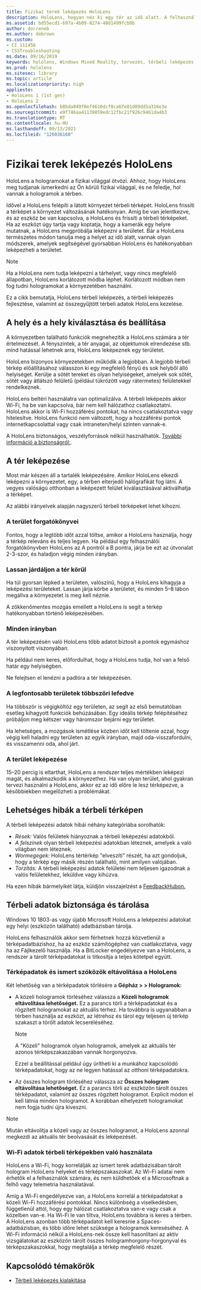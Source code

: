 ```yaml
---
title: Fizikai terek leképezés HoloLens
description: HoloLens, hogyan néz ki egy tér az idő alatt. A felhasználók úgy könnyíthetik meg ezt a folyamatot, hogy a HoloLens bizonyos módokon átköltöztik a téren.
ms.assetid: bd55ecd1-697a-4b09-8274-48d1499fcb0b
author: dorreneb
ms.author: dobrown
ms.custom:
- CI 111456
- CSSTroubleshooting
ms.date: 09/16/2019
keywords: hololens, Windows Mixed Reality, tervezés, térbeli leképezés, HoloLens, felületrekonstrukció, háló, fejkövetés, leképezés
ms.prod: hololens
ms.sitesec: library
ms.topic: article
ms.localizationpriority: high
appliesto:
- HoloLens 1 (1st gen)
- HoloLens 2
ms.openlocfilehash: b8bda049f0ef4610dcf0ca6fe81d89dd5a316e3e
ms.sourcegitcommit: e9f746aa41139859edc12fbc21f926c9461da4b3
ms.translationtype: MT
ms.contentlocale: hu-HU
ms.lasthandoff: 09/13/2021
ms.locfileid: "126036168"
---
```

# <a name="map-physical-spaces-with-hololens"></a>Fizikai terek leképezés HoloLens

HoloLens a hologramokat a fizikai világgal ötvözi. Ahhoz, hogy HoloLens meg tudjanak ismerkedni az Ön körüli fizikai világgal, és ne feledje, hol vannak a hologramok a térben.

Idővel a HoloLens felépíti a  látott környezet térbeli térképét.  HoloLens frissíti a térképet a környezet változásának hatékonyan. Amíg be van jelentkezve, és az eszköz be van kapcsolva, a HoloLens és frissíti a térbeli térképeket. Ha az eszközt úgy tartja vagy koptatja, hogy a kamerák egy helyre mutatnak, a HoloLens megpróbálja leképezni a területet. Bár a HoloLens természetes módon tanulja meg a helyet az idő alatt, vannak olyan módszerek, amelyek segítségével gyorsabban HoloLens és hatékonyabban leképezheti a területet.  

> [!NOTE]
> Ha a HoloLens nem tudja leképezni a tárhelyet, vagy nincs megfelelő állapotban, HoloLens korlátozott módba léphet. Korlátozott módban nem fog tudni hologramokat a környezetében használni.

Ez a cikk bemutatja, HoloLens térbeli leképezés, a térbeli leképezés fejlesztése, valamint az összegyűjtött térbeli adatok HoloLens kezelése.

## <a name="choosing-and-setting-up-and-your-space"></a>A hely és a hely kiválasztása és beállítása

A környezetben található funkciók megnehezítik a HoloLens számára a tér értelmezését. A fényszintek, a tér anyagai, az objektumok elrendezése stb. mind hatással lehetnek arra, HoloLens leképeznek egy területet.

HoloLens bizonyos környezetekben működik a legjobban. A legjobb térbeli térkép előállításához válasszon ki egy megfelelő fényű és sok helyből álló helyiséget. Kerülje a sötét tereket és olyan helyiségeket, amelyek sok sötét, sötét vagy átlátszó felületű (például tükrözött vagy rátermetes) felületekkel rendelkeznek.

HoloLens beltéri használatra van optimalizálva. A térbeli leképezés akkor Wi-Fi, ha be van kapcsolva, bár nem kell hálózathoz csatlakoztatni. HoloLens akkor is Wi-Fi hozzáférési pontokat, ha nincs csatlakoztatva vagy hitelesítve. HoloLens funkció nem változott, hogy a hozzáférési pontok internetkapcsolattal vagy csak intraneten/helyi szinten vannak-e.

A HoloLens biztonságos, veszélyforrások nélkül használhatók. [További információ a biztonságról:](https://support.microsoft.com/help/4023454/safety-information).

## <a name="mapping-your-space"></a>A tér leképezése

Most már készen áll a tartalék leképezésére.  Amikor HoloLens elkezdi leképezni a környezetet, egy, a térben elterjedő hálógrafikát fog látni.  A vegyes valóságú otthonban a leképezett felület kiválasztásával aktiválhatja a térképet.

Az alábbi irányelvek alapján nagyszerű térbeli térképeket lehet kihozni.

### <a name="understand-the-scenarios-for-the-area"></a>A terület forgatókönyvei

Fontos, hogy a legtöbb időt azzal töltse, amikor a HoloLens használja, hogy a térkép releváns és teljes legyen. Ha például egy felhasználói forgatókönyvben HoloLens az A pontról a B pontra, járja be ezt az útvonalat 2-3-szor, és haladjon végig minden irányban.  

### <a name="walk-slowly-around-the-space"></a>Lassan járdáljon a tér körül

Ha túl gyorsan lépked a területen, valószínű, hogy a HoloLens kihagyja a leképezési területeket. Lassan járja körbe a területet, és minden 5–8 lábon megállva a környezetet is meg kell néznie.  

A zökkenőmentes mozgás emellett a HoloLens is segít a térkép hatékonyabban történő leképezésében.

### <a name="look-in-all-directions"></a>Minden irányban

A tér leképezésén való HoloLens több adatot biztosít a pontok egymáshoz viszonyított viszonyában.  

Ha például nem keres, előfordulhat, hogy a HoloLens tudja, hol van a felső határ egy helyiségben.  

Ne felejtsen el lenézni a padlóra a tér leképezésén.

### <a name="cover-key-areas-multiple-times"></a>A legfontosabb területek többszöri lefedve

Ha többször is végigköltöz egy területen, az segít az első bemutatóban esetleg kihagyott funkciók behúzásában. Egy ideális térkép felépítéséhez próbáljon meg kétszer vagy háromszor bejárni egy területet.

Ha lehetséges, a mozgások ismétlése közben időt kell töltenie azzal, hogy végig kell haladni egy területen az egyik irányban, majd oda-visszafordulni, és visszamenni oda, ahol járt.

### <a name="take-your-time-mapping-the-area"></a>A terület leképezése

15–20 percig is eltarthat, HoloLens a rendszer teljes mértékben leképezi magát, és alkalmazkodik a környezethez. Ha van olyan terület, ahol gyakran tervezi használni a HoloLens, akkor ez az idő előre le lesz térképezve, a későbbiekben megelőzheti a problémákat.  

## <a name="possible-errors-in-the-spatial-map"></a>Lehetséges hibák a térbeli térképen

A térbeli leképezési adatok hibái néhány kategóriába sorolhatók:

- *Rések:* Valós felületek hiányoznak a térbeli leképezési adatokból.
- *A felszínek* olyan térbeli leképezési adatokban léteznek, amelyek a való világban nem léteznek.
- *Wormegegek:* HoloLens tértérkép "elveszíti" részét, ha azt gondoljuk, hogy a térkép egy másik részén található, mint amilyen valójában.
- *Torzítás:* A térbeli leképezési adatok felületei nem teljesen igazodnak a valós felületekhez, leküldve vagy kihúzva.

Ha ezen hibák bármelyikét látja, küldjön visszajelzést a [FeedbackHubon.](hololens-feedback.md)

## <a name="security-and-storage-for-spatial-data"></a>Térbeli adatok biztonsága és tárolása

Windows 10 1803-as vagy újabb Microsoft HoloLens a leképezési adatokat egy helyi (eszközön található) adatbázisban tárolja.

HoloLens felhasználók akkor sem férhetnek hozzá közvetlenül a térképadatbázishoz, ha az eszköz számítógéphez van csatlakoztatva, vagy ha az Fájlkezelő használja. Ha a BitLocker engedélyezve van a HoloLens, a rendszer a tárolt térképadatokat is titkosítja a teljes kötetpel együtt.

### <a name="remove-map-data-and-known-spaces-from-hololens"></a>Térképadatok és ismert szóközök eltávolítása a HoloLens

Két lehetőség van a térképadatok törlésére a **Gépház > > Hologramok:**

- A közeli hologramok törléséhez válassza a **Közeli hologramok eltávolítása lehetőséget.** Ez a parancs törli a térképadatokat és a rögzített hologramokat az aktuális térhez. Ha továbbra is ugyanabban a térben használja az eszközt, az létrehoz és tárol egy teljesen új térkép szakaszt a törölt adatok lecseréléséhez.

   > [!NOTE]
   > A "Közeli" hologramok olyan hologramok, amelyek az aktuális tér azonos térképszakaszában vannak horgonyozva.

   Ezzel a beállítással például úgy ürítheti ki a munkához kapcsolódó térképadatokat, hogy az ne legyen hatással az otthoni térképadatokra.

- Az összes hologram törléséhez válassza az **Összes hologram eltávolítása lehetőséget.** Ez a parancs törli az eszközön tárolt összes térképadatot, valamint az összes rögzített hologramot. Explicit módon el kell látnia minden hologramot. A korábban elhelyezett hologramokat nem fogja tudni újra kiveszni.

> [!NOTE]
> Miután eltávolítja a közeli vagy az összes hologramot, a HoloLens azonnal megkezdi az aktuális tér beolvasását és leképezését.

### <a name="wi-fi-data-in-spatial-maps"></a>Wi-Fi adatok térbeli térképekben való használata

HoloLens a Wi-Fi, hogy korrelálják az ismert terek adatbázisában tárolt hologram HoloLens helyeket és térképszakaszokat. Az Wi-Fi adatai nem érhetők el a felhasználók számára, és nem küldhetőek el a Microsoftnak a felhő vagy telemetria használatával.

Amíg a Wi-Fi engedélyezve van, a HoloLens korrelál a térképadatokat a közeli Wi-Fi hozzáférési pontokkal. Nincs különbség a viselkedésben, függetlenül attól, hogy egy hálózat csatlakoztatva van-e vagy csak a közelben van-e. Ha Wi-Fi le van tiltva, HoloLens továbbra is keres a térben. A HoloLens azonban több térképadatot kell keresnie a Spaces-adatbázisban, és több időre lehet szüksége a hologramok kereséséhez. A Wi-Fi információ nélkül a HoloLens-nek össze kell hasonlítani az aktív vizsgálatokat az eszközön tárolt összes hologramhorgony-horgonyval és térképszakaszokkal, hogy megtalálja a térkép megfelelő részét.

## <a name="related-topics"></a>Kapcsolódó témakörök

- [Térbeli leképezés kialakítása](/windows/mixed-reality/spatial-mapping)
